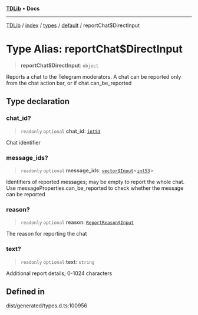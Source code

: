[**TDLib**](../../../../../../README.md) • **Docs**

***

[TDLib](../../../../../../modules.md) / [index](../../../../../README.md) / [types](../../../README.md) / [default](../README.md) / reportChat$DirectInput

# Type Alias: reportChat$DirectInput

> **reportChat$DirectInput**: `object`

Reports a chat to the Telegram moderators. A chat can be reported only from the chat action bar, or if chat.can_be_reported

## Type declaration

### chat\_id?

> `readonly` `optional` **chat\_id**: [`int53`](int53.md)

Chat identifier

### message\_ids?

> `readonly` `optional` **message\_ids**: [`vector$Input`](vector$Input.md)\<[`int53`](int53.md)\>

Identifiers of reported messages; may be empty to report the whole chat. Use messageProperties.can_be_reported to check whether the message can be reported

### reason?

> `readonly` `optional` **reason**: [`ReportReason$Input`](ReportReason$Input.md)

The reason for reporting the chat

### text?

> `readonly` `optional` **text**: `string`

Additional report details; 0-1024 characters

## Defined in

dist/generated/types.d.ts:100956
